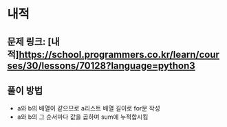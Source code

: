 # 내적
## 문제 링크: [내적]https://school.programmers.co.kr/learn/courses/30/lessons/70128?language=python3
## 풀이 방법
- a와 b의 배열이 같으므로 a리스트 배열 길이로 for문 작성
- a와 b의 그 순서마다 값을 곱하며 sum에 누적합시킴
